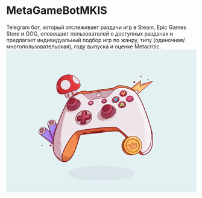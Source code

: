 # MetaGameBotMKIS

Telegram бот, который отслеживает раздачи игр в Steam, Epic Games Store и GOG, оповещает пользователей о доступных раздачах и предлагает индивидуальный подбор игр по жанру, типу (одиночная/многопользовательская), году выпуска и оценке Metacritic.
![alt text](https://github.com/SergeyTsybarev/MetaGameBotMKIS/blob/main/image/Icon.png?raw=true)
